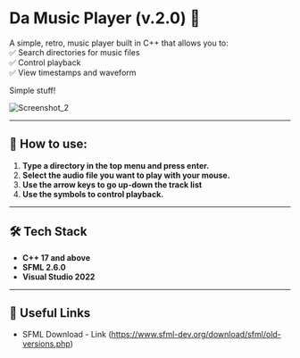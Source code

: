 # Da Music Player (v.2.0) 🎵  

A simple, retro, music player built in C++ that allows you to:  
✅ Search directories for music files  
✅ Control playback  
✅ View timestamps and waveform

Simple stuff!  

![Screenshot_2](https://github.com/user-attachments/assets/23647709-7f5f-44d9-813a-9375e4e1f196)

---

## 💁 How to use:
1. **Type a directory in the top menu and press enter.**
2. **Select the audio file you want to play with your mouse.**
3. **Use the arrow keys to go up-down the track list**
4. **Use the symbols to control playback.**

---

## 🛠️ Tech Stack  
- **C++ 17 and above**  
- **SFML 2.6.0**
- **Visual Studio 2022**

---

## 🔗 Useful Links  
- SFML Download - Link (https://www.sfml-dev.org/download/sfml/old-versions.php)  
